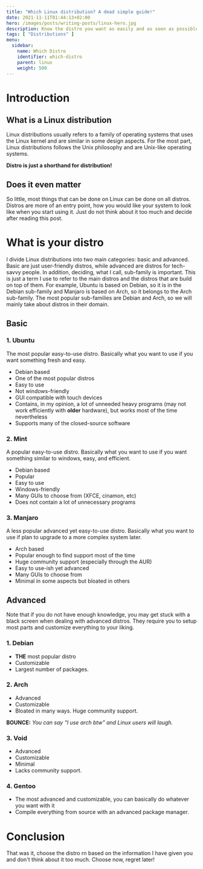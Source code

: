 ```yaml
---
title: "Which Linux distribution? A dead simple guide!"
date: 2021-11-11T01:44:13+02:00
hero: /images/posts/writing-posts/linux-hero.jpg
description: Know the distro you want as easily and as soon as possible
tags: [ "Distributions" ]
menu:
  sidebar:
    name: Which Distro
    identifier: which-distro
    parent: linux
    weight: 500
---
```


# Introduction
## What is a Linux distribution 
Linux distributions usually refers to a family of operating systems that uses the Linux kernel and are similar in some design aspects. For the most part, Linux distributions follows the Unix philosophy and are Unix-like operating systems.

**Distro is just a shorthand for distribution!**
## Does it even matter
So little, most things that can be done on Linux can be done on all distros. Distros are more of an entry point, how you would like your system to look like when you start using it. Just do not think about it too much and decide after reading this post.

# What is your distro

I divide Linux distributions into two main categories: basic and advanced.
Basic are just user-friendly distros, while advanced are distros for tech-savvy people.
In addition, deciding, what I call, sub-family is important. This is just a term I use to refer to the main distros and the distros that are build on top of them. For example, Ubuntu is based on Debian, so it is in the Debian sub-family and Manjaro is based on Arch, so it belongs to the Arch sub-family. The most popular sub-families are Debian and Arch, so we will mainly take about distros in their domain.

## Basic

### 1. Ubuntu
The most popular easy-to-use distro. Basically what you want to use if you want something fresh and easy.
- Debian based
- One of the most popular distros 
- Easy to use
- Not windows-friendly
- GUI compatible with touch devices
- Contains, in my opinion, a lot of unneeded heavy programs (may not work efficiently with **older** hardware), but works most of the time nevertheless
- Supports many of the closed-source software

### 2. Mint
A popular easy-to-use distro. Basically what you want to use if you want something similar to windows, easy, and efficient.
- Debian based
- Popular
- Easy to use
- Windows-friendly
- Many GUIs to choose from (XFCE, cinamon, etc)
- Does not contain a lot of unnecessary programs

### 3. Manjaro
A less popular advanced yet easy-to-use distro. Basically what you want to use if plan to upgrade to a more complex system later.
- Arch based
- Popular enough to find support most of the time
- Huge community support (especially through the AUR)
- Easy to use-ish yet advanced
- Many GUIs to choose from
- Minimal in some aspects but bloated in others

## Advanced

Note that if you do not have enough knowledge, you may get stuck with a black screen when dealing with advanced distros. They require you to setup most parts and customize everything to your liking.

### 1. Debian 
- **THE** most popular distro
- Customizable
- Largest number of packages.

### 2. Arch
- Advanced 
- Customizable
- Bloated in many ways. Huge community support.

**BOUNCE:** *You can say "I use arch btw" and Linux users will laugh.*

### 3. Void
- Advanced
- Customizable
- Minimal 
- Lacks community support.

### 4. Gentoo
- The most advanced and customizable, you can basically do whatever you want with it
- Compile everything from source with an advanced package manager.

# Conclusion

That was it, choose the distro rn based on the information I have given you and don't think about it too much. Choose now, regret later!

